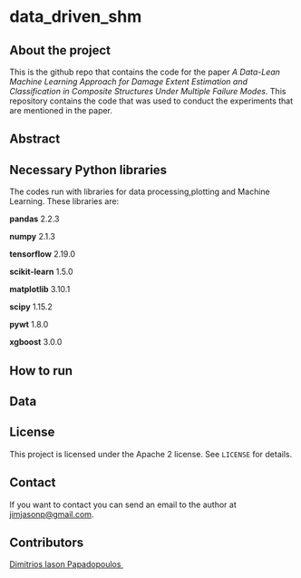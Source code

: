 # data_driven_shm

## About the project
This is the github repo that contains the code for the paper *A Data-Lean Machine Learning Approach for Damage Extent Estimation and Classification in Composite Structures Under Multiple Failure Modes*.
This repository contains the code that was used to conduct the experiments that are mentioned in the paper.

## Abstract

## Necessary Python libraries
The codes run with libraries for data processing,plotting and Machine Learning. These libraries are:

**pandas** 2.2.3

**numpy** 2.1.3

**tensorflow** 2.19.0

**scikit-learn** 1.5.0

**matplotlib** 3.10.1

**scipy** 1.15.2

**pywt** 1.8.0

**xgboost** 3.0.0

## How to run 

## Data

## License

This project is licensed under the Apache 2 license. See `LICENSE` for details.



## Contact

If you want to contact you can send an email to the author at jimjasonp@gmail.com.


## Contributors

 <a href= "https://github.com/jimjasonp">Dimitrios Iason Papadopoulos </a> <br />

